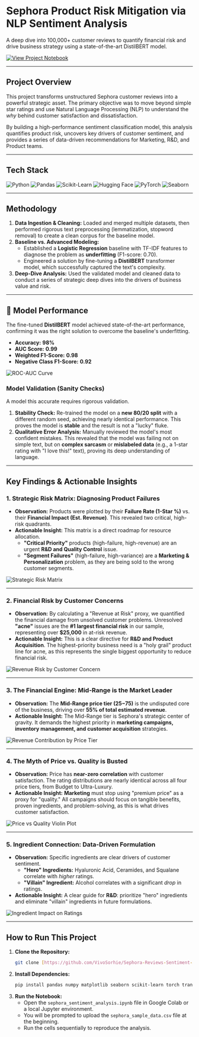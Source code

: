 # Sephora Product Risk Mitigation via NLP Sentiment Analysis

A deep dive into 100,000+ customer reviews to quantify financial risk and drive business strategy using a state-of-the-art DistilBERT model.

[![View Project Notebook](https://img.shields.io/badge/View-Project_Notebook-blue?style=for-the-badge&logo=jupyter)](https://colab.research.google.com/drive/1IMYbFHT8p9AoAuWaknkLcxCAtO5Cp-Mf?usp=sharing)

---

## Project Overview

This project transforms unstructured Sephora customer reviews into a powerful strategic asset. The primary objective was to move beyond simple star ratings and use Natural Language Processing (NLP) to understand the *why* behind customer satisfaction and dissatisfaction.

By building a high-performance sentiment classification model, this analysis quantifies product risk, uncovers key drivers of customer sentiment, and provides a series of data-driven recommendations for Marketing, R&D, and Product teams.

---

## Tech Stack

![Python](https://img.shields.io/badge/Python-3776AB?style=for-the-badge&logo=python&logoColor=white)
![Pandas](https://img.shields.io/badge/Pandas-150458?style=for-the-badge&logo=pandas&logoColor=white)
![Scikit-Learn](https://img.shields.io/badge/Scikit--Learn-F7931E?style=for-the-badge&logo=scikit-learn&logoColor=white)
![Hugging Face](https://img.shields.io/badge/%F0%9F%A4%97%20Hugging%20Face-FFD21E?style=for-the-badge)
![PyTorch](https://img.shields.io/badge/PyTorch-EE4C2C?style=for-the-badge&logo=pytorch&logoColor=white)
![Seaborn](https://img.shields.io/badge/Seaborn-88d9de?style=for-the-badge&logo=seaborn&logoColor=white)

---

## Methodology

1.  **Data Ingestion & Cleaning:** Loaded and merged multiple datasets, then performed rigorous text preprocessing (lemmatization, stopword removal) to create a clean corpus for the baseline model.
2.  **Baseline vs. Advanced Modeling:**
    * Established a **Logistic Regression** baseline with TF-IDF features to diagnose the problem as **underfitting** (F1-score: 0.70).
    * Engineered a solution by fine-tuning a **DistilBERT** transformer model, which successfully captured the text's complexity.
3.  **Deep-Dive Analysis:** Used the validated model and cleaned data to conduct a series of strategic deep dives into the drivers of business value and risk.

---

## 🤖 Model Performance

The fine-tuned **DistilBERT** model achieved state-of-the-art performance, confirming it was the right solution to overcome the baseline's underfitting.

-   **Accuracy:** **98%**
-   **AUC Score:** **0.99**
-   **Weighted F1-Score:** **0.98**
-   **Negative Class F1-Score:** **0.92** 

![ROC-AUC Curve](roc_auc_curve.png.png)

### Model Validation (Sanity Checks)

A model this accurate requires rigorous validation.
1.  **Stability Check:** Re-trained the model on a **new 80/20 split** with a different random seed, achieving nearly identical performance. This proves the model is **stable** and the result is not a "lucky" fluke.
2.  **Qualitative Error Analysis:** Manually reviewed the model's most confident mistakes. This revealed that the model was failing not on simple text, but on **complex sarcasm** or **mislabeled data** (e.g., a 1-star rating with "I love this!" text), proving its deep understanding of language.

---

## Key Findings & Actionable Insights

### 1. Strategic Risk Matrix: Diagnosing Product Failures
-   **Observation:** Products were plotted by their **Failure Rate (1-Star %)** vs. their **Financial Impact (Est. Revenue)**. This revealed two critical, high-risk quadrants.
-   **Actionable Insight:** This matrix is a direct roadmap for resource allocation.
    -   **"Critical Priority"** products (high-failure, high-revenue) are an urgent **R&D and Quality Control** issue.
    -   **"Segment Failures"** (high-failure, high-variance) are a **Marketing & Personalization** problem, as they are being sold to the wrong customer segments.

![Strategic Risk Matrix](strategic_risk_matrix.png.png)

---

### 2. Financial Risk by Customer Concerns
-   **Observation:** By calculating a "Revenue at Risk" proxy, we quantified the financial damage from unsolved customer problems. Unresolved **"acne"** issues are the **#1 largest financial risk** in our sample, representing over **$25,000** in at-risk revenue.
-   **Actionable Insight:** This is a clear directive for **R&D and Product Acquisition**. The highest-priority business need is a "holy grail" product line for acne, as this represents the single biggest opportunity to reduce financial risk.

![Revenue Risk by Customer Concern](concerns_financial_risk.png)

---

### 3. The Financial Engine: Mid-Range is the Market Leader
-   **Observation:** The **Mid-Range price tier ($25-$75)** is the undisputed core of the business, driving over **55% of total estimated revenue**.
-   **Actionable Insight:** The Mid-Range tier is Sephora's strategic center of gravity. It demands the highest priority in **marketing campaigns, inventory management, and customer acquisition** strategies.

![Revenue Contribution by Price Tier](revenue_treemap.png.png)

---

### 4. The Myth of Price vs. Quality is Busted
-   **Observation:** Price has **near-zero correlation** with customer satisfaction. The rating distributions are nearly identical across all four price tiers, from Budget to Ultra-Luxury.
-   **Actionable Insight:** **Marketing** must stop using "premium price" as a proxy for "quality." All campaigns should focus on tangible benefits, proven ingredients, and problem-solving, as this is what drives customer satisfaction.

![Price vs Quality Violin Plot](price_quality_violin.png.png)

---

### 5. Ingredient Connection: Data-Driven Formulation
-   **Observation:** Specific ingredients are clear drivers of customer sentiment.
    -   **"Hero" Ingredients:** Hyaluronic Acid, Ceramides, and Squalane correlate with *higher* ratings.
    -   **"Villain" Ingredient:** Alcohol correlates with a significant *drop* in ratings.
-   **Actionable Insight:** A clear guide for **R&D**: prioritize "hero" ingredients and eliminate "villain" ingredients in future formulations.

![Ingredient Impact on Ratings](ingredient_impact.png.png)

---

## How to Run This Project

1.  **Clone the Repository:**
    ```bash
    git clone [https://github.com/VivoSorhie/Sephora-Reviews-Sentiment-Analysis.git](https://github.com/VivoSorhie/Sephora-Reviews-Sentiment-Analysis.git)
    ```
2.  **Install Dependencies:**
    ```bash
    pip install pandas numpy matplotlib seaborn scikit-learn torch transformers datasets squarify
    ```
3.  **Run the Notebook:**
    -   Open the `sephora_sentiment_analysis.ipynb` file in Google Colab or a local Jupyter environment.
    -   You will be prompted to upload the `sephora_sample_data.csv` file at the beginning.
    -   Run the cells sequentially to reproduce the analysis.
